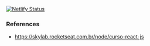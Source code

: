 [![Netlify Status](https://api.netlify.com/api/v1/badges/09c90f90-a0fb-44b0-8c32-552daf17bcd4/deploy-status)](https://app.netlify.com/sites/iago-jshunt/deploys)

### References

- https://skylab.rocketseat.com.br/node/curso-react-js
